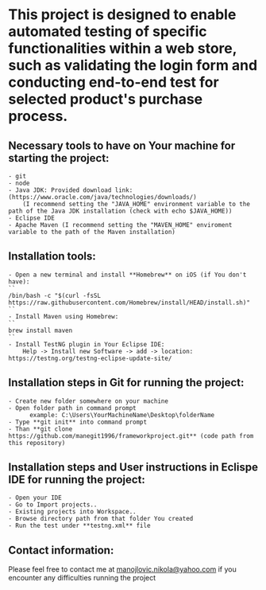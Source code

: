 
# This project is designed to enable automated testing of specific functionalities within a web store, such as validating the login form and conducting end-to-end test for selected product's purchase process.

## Necessary tools to have on Your machine for starting the project:
    - git
    - node
    - Java JDK: Provided download link: (https://www.oracle.com/java/technologies/downloads/)
        (I recommend setting the "JAVA_HOME" environment variable to the path of the Java JDK installation (check with echo $JAVA_HOME))
    - Eclipse IDE
    - Apache Maven (I recommend setting the "MAVEN_HOME" enviroment variable to the path of the Maven installation)

## Installation tools:
    - Open a new terminal and install **Homebrew** on iOS (if You don't have):
    `` 
    /bin/bash -c "$(curl -fsSL https://raw.githubusercontent.com/Homebrew/install/HEAD/install.sh)"
    ``
    - Install Maven using Homebrew:
    ``
    brew install maven
    ``
    - Install TestNG plugin in Your Eclipse IDE:
        Help -> Install new Software -> add -> location: https://testng.org/testng-eclipse-update-site/
    
## Installation steps in Git for running the project:
    - Create new folder somewhere on your machine
    - Open folder path in command prompt
          example: C:\Users\YourMachineName\Desktop\folderName
    - Type **git init** into command prompt
    - Than **git clone https://github.com/manegit1996/frameworkproject.git** (code path from this repository)

## Installation steps and User instructions in Eclispe IDE for running the project:
    - Open your IDE
    - Go to Import projects..
    - Existing projects into Workspace..
    - Browse directory path from that folder You created
    - Run the test under **testng.xml** file


## Contact information:
Please feel free to contact me at manojlovic.nikola@yahoo.com if you encounter any difficulties running the project
